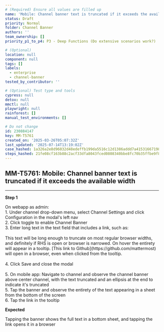 ```yaml
---
# (Required) Ensure all values are filled up
name: 'Mobile: Channel banner text is truncated if it exceeds the available width'
status: Draft
priority: Normal
folder: Channel Banner
authors: ''
team_ownership: []
priority_p1_to_p4: P3 - Deep Functions (Do extensive scenarios work?)

# (Optional)
location: null
component: null
tags: []
labels:
  - enterprise
  - channel-banner
tested_by_contributor: ''

# (Optional) Test type and tools
cypress: null
detox: null
mmctl: null
playwright: null
rainforest: []
manual_test_environments: []

# Do not change
id: 230884147
key: MM-T5761
created_on: '2025-03-26T05:07:32Z'
last_updated: '2025-07-14T13:19:02Z'
case_hashed: 1a326a2e8d96032d48edeffb199da5516c12d1386addd7a4153166719869835009e195929df8e9ebd6c3969d2ecd41e8
steps_hashed: 21fe08cf163b88c2acf33dfa8043fced0808340bbe8fc70b35ffbe9f881a0f4bec2c3a4b37085ffbb1188a7a1f884d65
---
```


<!-- (Auto-generated) Based on frontmatter's "key" and "name" -->

## MM-T5761: Mobile: Channel banner text is truncated if it exceeds the available width

---

**Step 1**

On webapp as admin:\
1\. Under channel drop-down menu, select Channel Settings and click Configuration in the modal's left nav\
2\. Click toggle to enable Channel Banner\
3\. Enter long text in the text field that includes a link, such as:\
\
This text will be long enough to truncate on most regular browser widths, and definitely if RHS is open or browser is narrowed. On hover the entirety will appear in a tooltip. \[This link to Github]\(https\://github.com/mattermost) will open in a browser, even when clicked from the tooltip.\
\
4\. Click Save and close the modal\
\
5\. On mobile app: Navigate to channel and observe the channel banner above center channel, with the text truncated and an ellipsis at the end to indicate it's truncated\
5\. Tap the banner and observe the entirety of the text appearing in a sheet from the bottom of the screen\
6\. Tap the link in the tooltip

**Expected**

Tapping the banner shows the full text in a bottom sheet, and tapping the link opens it in a browser

